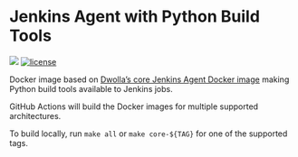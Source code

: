 # Jenkins Agent with Python Build Tools

[![](https://images.microbadger.com/badges/image/dwolla/jenkins-agent-python.svg)](https://microbadger.com/images/dwolla/jenkins-agent-python)
[![license](https://img.shields.io/github/license/dwolla/jenkins-agent-docker-python.svg?style=flat-square)](https://github.com/Dwolla/jenkins-agent-docker-python/blob/master/LICENSE)

Docker image based on [Dwolla’s core Jenkins Agent Docker image](https://github.com/Dwolla/jenkins-agent-docker-core) making Python build tools available to Jenkins jobs.

GitHub Actions will build the Docker images for multiple supported architectures.

To build locally, run `make all` or `make core-${TAG}` for one of the supported tags.
